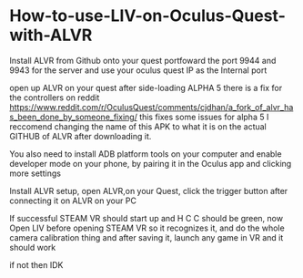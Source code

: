 # How-to-use-LIV-on-Oculus-Quest-with-ALVR
Install ALVR from Github onto your quest
portfoward  the port 9944 and 9943 for the server
and use your oculus quest IP as the Internal port

open up ALVR on your quest after side-loading ALPHA 5
there is a fix for the controllers on reddit https://www.reddit.com/r/OculusQuest/comments/cjdhan/a_fork_of_alvr_has_been_done_by_someone_fixing/ this fixes some issues
for alpha 5 I reccomend changing the name of this APK to what it is on the actual GITHUB of ALVR after downloading it.

You also need to install ADB platform tools on your computer and enable developer mode on your phone, by pairing it in the Oculus app
and clicking more settings

Install ALVR setup, open ALVR,on your Quest, click the trigger button after connecting it on ALVR on your PC

If successful STEAM VR should start up and H C C should be green, now Open LIV before opening STEAM VR
so it recognizes it, and do the whole camera calibration thing and after saving it, launch any game in VR
and it should work

if not then IDK 
